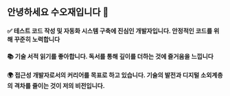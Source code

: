 ## 안녕하세요 수오재입니다 👋

#### ✅ 테스트 코드 작성 및 자동화 시스템 구축에 진심인 개발자입니다. 안정적인 코드를 위해 꾸준히 노력합니다  <br/>

#### 📚 기술 서적 읽기를 좋아합니다. 독서를 통해 깊이를 더하는 것에 즐거움을 느낍니다 <br/>

#### 🌍 접근성 개발자로서의 커리어를 목표로 하고 있습니다. 기술의 발전과 디지털 소외계층의 격차를 줄이는 것이 저의 비전입니다. <br/>
